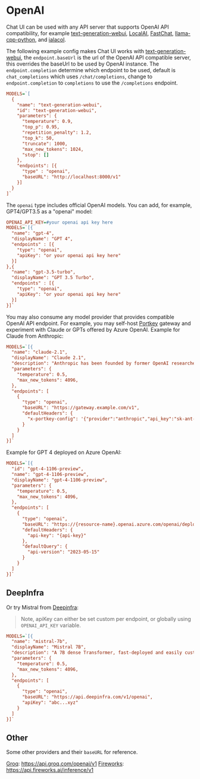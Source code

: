 # OpenAI

Chat UI can be used with any API server that supports OpenAI API compatibility, for example [text-generation-webui](https://github.com/oobabooga/text-generation-webui/tree/main/extensions/openai), [LocalAI](https://github.com/go-skynet/LocalAI), [FastChat](https://github.com/lm-sys/FastChat/blob/main/docs/openai_api.md), [llama-cpp-python](https://github.com/abetlen/llama-cpp-python), and [ialacol](https://github.com/chenhunghan/ialacol).

The following example config makes Chat UI works with [text-generation-webui](https://github.com/oobabooga/text-generation-webui/tree/main/extensions/openai), the `endpoint.baseUrl` is the url of the OpenAI API compatible server, this overrides the baseUrl to be used by OpenAI instance. The `endpoint.completion` determine which endpoint to be used, default is `chat_completions` which uses `/chat/completions`, change to `endpoint.completion` to `completions` to use the `/completions` endpoint.

```ini
MODELS=`[
  {
    "name": "text-generation-webui",
    "id": "text-generation-webui",
    "parameters": {
      "temperature": 0.9,
      "top_p": 0.95,
      "repetition_penalty": 1.2,
      "top_k": 50,
      "truncate": 1000,
      "max_new_tokens": 1024,
      "stop": []
    },
    "endpoints": [{
      "type" : "openai",
      "baseURL": "http://localhost:8000/v1"
    }]
  }
]`

```

The `openai` type includes official OpenAI models. You can add, for example, GPT4/GPT3.5 as a "openai" model:

```ini
OPENAI_API_KEY=#your openai api key here
MODELS=`[{
  "name": "gpt-4",
  "displayName": "GPT 4",
  "endpoints" : [{
    "type": "openai",
    "apiKey": "or your openai api key here"
  }]
},{
  "name": "gpt-3.5-turbo",
  "displayName": "GPT 3.5 Turbo",
  "endpoints" : [{
    "type": "openai",
    "apiKey": "or your openai api key here"
  }]
}]`
```

You may also consume any model provider that provides compatible OpenAI API endpoint. For example, you may self-host [Portkey](https://github.com/Portkey-AI/gateway) gateway and experiment with Claude or GPTs offered by Azure OpenAI. Example for Claude from Anthropic:

```ini
MODELS=`[{
  "name": "claude-2.1",
  "displayName": "Claude 2.1",
  "description": "Anthropic has been founded by former OpenAI researchers...",
  "parameters": {
    "temperature": 0.5,
    "max_new_tokens": 4096,
  },
  "endpoints": [
    {
      "type": "openai",
      "baseURL": "https://gateway.example.com/v1",
      "defaultHeaders": {
        "x-portkey-config": '{"provider":"anthropic","api_key":"sk-ant-abc...xyz"}'
      }
    }
  ]
}]`
```

Example for GPT 4 deployed on Azure OpenAI:

```ini
MODELS=`[{
  "id": "gpt-4-1106-preview",
  "name": "gpt-4-1106-preview",
  "displayName": "gpt-4-1106-preview",
  "parameters": {
    "temperature": 0.5,
    "max_new_tokens": 4096,
  },
  "endpoints": [
    {
      "type": "openai",
      "baseURL": "https://{resource-name}.openai.azure.com/openai/deployments/{deployment-id}",
      "defaultHeaders": {
        "api-key": "{api-key}"
      },
      "defaultQuery": {
        "api-version": "2023-05-15"
      }
    }
  ]
}]`
```

## DeepInfra

Or try Mistral from [Deepinfra](https://deepinfra.com/mistralai/Mistral-7B-Instruct-v0.1/api?example=openai-http):

> Note, apiKey can either be set custom per endpoint, or globally using `OPENAI_API_KEY` variable.

```ini
MODELS=`[{
  "name": "mistral-7b",
  "displayName": "Mistral 7B",
  "description": "A 7B dense Transformer, fast-deployed and easily customisable. Small, yet powerful for a variety of use cases. Supports English and code, and a 8k context window.",
  "parameters": {
    "temperature": 0.5,
    "max_new_tokens": 4096,
  },
  "endpoints": [
    {
      "type": "openai",
      "baseURL": "https://api.deepinfra.com/v1/openai",
      "apiKey": "abc...xyz"
    }
  ]
}]`
```

## Other

Some other providers and their `baseURL` for reference.

[Groq](https://groq.com/): https://api.groq.com/openai/v1
[Fireworks](https://fireworks.ai/): https://api.fireworks.ai/inference/v1

